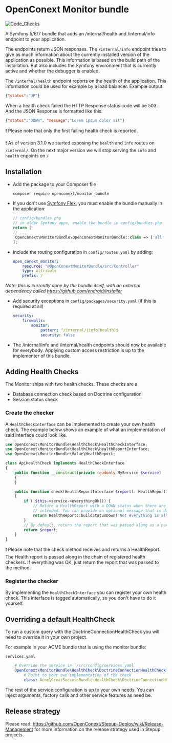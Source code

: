 # OpenConext Monitor bundle

[![Code_Checks](https://github.com/OpenConext/Monitor-bundle/actions/workflows/code_checks.yaml/badge.svg)](https://github.com/OpenConext/Monitor-bundle/actions/workflows/code_checks.yaml)

A Symfony 5/6/7 bundle that adds an /internal/health and /internal/info endpoint to your application.

The endpoints return JSON responses. The `/internal/info` endpoint tries to give as much information about the currently installed 
version of the application as possible. This information is based on the build path of the installation. But also
includes the Symfony environment that is currently active and whether the debugger is enabled.

The `/internal/health` endpoint reports on the health of the application. This information could be used for example by a load
balancer. Example output:

```json
{"status":"UP"}
``` 

When a health check failed the HTTP Response status code will be 503. And the JSON Response is formatted like this: 
```json
{"status":"DOWN", "message":"Lorem ipsum dolor sit"}
``` 

:exclamation: Please note that only the first failing health check is reported.

:exclamation: As of version 3.1.0 we started exposing the `health` and `info` routes on `/internal/`. On the next major version we will stop serving the `info` and `health` enpoints on `/`


## Installation

 * Add the package to your Composer file
    ```sh
    composer require openconext/monitor-bundle
    ```

 * If you don't use [Symfony Flex](https://symfony.com/doc/current/setup/flex.html), you must enable the bundle manually in the application:

    ```php
    // config/bundles.php
    // in older Symfony apps, enable the bundle in config/bundles.php
    return [
    // ...
     OpenConext\MonitorBundle\OpenConextMonitorBundle::class => ['all' => true],
    ];
     ```
   
 * Include the routing configuration in `config/routes.yaml` by adding:
    ```yaml
    open_conext_monitor:
        resource: "@OpenConextMonitorBundle/src/Controller"
        type: attribute
        prefix: /
     ```
_Note: this is currently done by the bundle itself, with an external dependency called https://github.com/endroid/installer_
 
 * Add security exceptions in `config/packages/security.yaml` (if this is required at all)
    ```yaml
    security:
        firewalls:
            monitor:
                pattern: ^/internal/(info|health)$
                security: false

    ```
 * The /internal/info and /internal/health endpoints should now be available for everybody. Applying custom access restriction is up to
    the implementer of this bundle. 
    
## Adding Health Checks
The Monitor ships with two health checks. These checks are a
 - Database connection check based on Doctrine configuration
 - Session status check
 
### Create the checker
A `HealthCheckInterface` can be implemented to create your own health check. The example below shows an example of what
an implementation of said interface could look like.

```php
use OpenConext\MonitorBundle\HealthCheck\HealthCheckInterface;
use OpenConext\MonitorBundle\HealthCheck\HealthReportInterface;
use OpenConext\MonitorBundle\Value\HealthReport;

class ApiHealthCheck implements HealthCheckInterface
{
    public function __construct(private readonly MyService $service)
    {
    }

    public function check(HealthReportInterface $report): HealthReportInterface
    {
        if (!$this->service->everythingOk()) {
            // Return a HealthReport with a DOWN status when there are indications the application is not functioning as
            // intended. You can provide an optional message that is displayed alongside the DOWN status.
            return HealthReport::buildStatusDown('Not everything is allright.');
        }
        // By default, return the report that was passed along as a parameter to the check method
        return $report;
    }
}
``` 
:exclamation: Please note that the check method receives and returns a HealthReport. The Health report is passed along in the chain of
registered health checkers. If everything was OK, just return the report that was passed to the method. 

### Register the checker
By implementing the `HealthCheckInterface` you can register your own health check. 
This interface is tagged automatically, so you don't have to do it yourself.

## Overriding a default HealthCheck
To run a custom query with the DoctrineConnectionHealthCheck you will need to override it in your own project.

For example in your ACME bundle that is using the monitor bundle:

`services.yaml`
```yaml
    # Override the service in `/src/config/services.yaml`
    OpenConext\MonitorBundle\HealthCheck\DoctrineConnectionHealthCheck:
        # Point to your own implementation of the check
        class: Acme\GreatSuccessBundle\HealthCheck\DoctrineConnectionHealthCheck
```

The rest of the service configuration is up to your own needs. You can inject arguments, factory calls and other service features as need be.

## Release strategy
Please read: https://github.com/OpenConext/Stepup-Deploy/wiki/Release-Management for more information on the release strategy used in Stepup projects.
